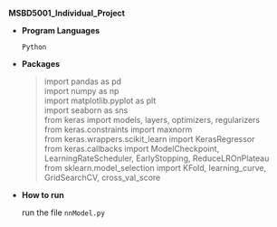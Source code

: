 __MSBD5001_Individual_Project__

- __Program Languages__

  `Python`
  
- __Packages__

  > import pandas as pd  
  import numpy as np  
import matplotlib.pyplot as plt  
import seaborn as sns  
from keras import models, layers, optimizers, regularizers  
from keras.constraints import maxnorm  
from keras.wrappers.scikit_learn import KerasRegressor  
from keras.callbacks import ModelCheckpoint, LearningRateScheduler, EarlyStopping, ReduceLROnPlateau  
from sklearn.model_selection import KFold, learning_curve, GridSearchCV, cross_val_score  
  
- __How to run__ 

  run the file `nnModel.py`

